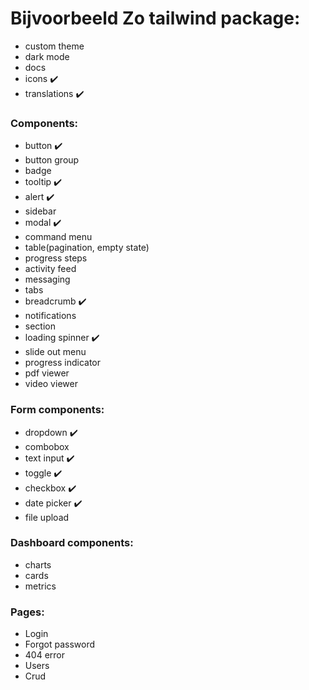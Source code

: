 # Bijvoorbeeld Zo tailwind package:

-   custom theme
-   dark mode
-   docs
-   icons ✔️
-   translations ✔️

### Components:

-   button ✔️
-   button group
-   badge
-   tooltip ✔️
-   alert ✔️
-   sidebar
-   modal ✔️
-   command menu
-   table(pagination, empty state)
-   progress steps
-   activity feed
-   messaging
-   tabs
-   breadcrumb ✔️
-   notifications
-   section
-   loading spinner ✔️
-   slide out menu
-   progress indicator
-   pdf viewer
-   video viewer

### Form components:

-   dropdown ✔️
-   combobox
-   text input ✔️
-   toggle ✔️
-   checkbox ✔️
-   date picker ✔️
-   file upload

### Dashboard components:

-   charts
-   cards
-   metrics

### Pages:

-   Login
-   Forgot password
-   404 error
-   Users
-   Crud
